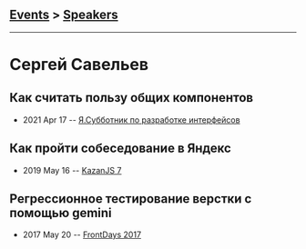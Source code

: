 ## [Events](../README.md) > [Speakers](../speakers.md)
---

# Сергей Савельев

## Как считать пользу общих компонентов
- 2021 Apr 17 -- [Я.Субботник по разработке интерфейсов](https://youtu.be/qwwloRR_sA8)    
## Как пройти собеседование в Яндекс
- 2019 May 16 -- [KazanJS 7](https://vk.com/video-161626452_456239039)    
## Регрессионное тестирование верстки с помощью gemini
- 2017 May 20 -- [FrontDays 2017](https://youtu.be/YHSUHtKE4Cs)    
